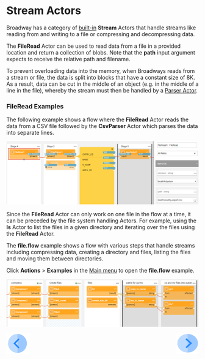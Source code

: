 # Stream Actors

Broadway has a category of [built-in](../04_built_in_actor_types.md) **Stream** Actors that handle streams like reading from and writing to a file or compressing and decompressing  data.  

The **FileRead** Actor can be used to read data from a file in a provided location and return a collection of blobs. Note that the **path** input argument expects to receive the relative path and filename. 

To prevent overloading data into the memory, when Broadways reads from a stream or file, the data is split into blocks that have a constant size of 8K. As a result, data can be cut in the middle of an object (e.g. in the middle of a line in the file), whereby the stream must then be handled by a [Parser Actor](03_parsers_actors.md). 

### FileRead Examples

The following example shows a flow where the **FileRead** Actor reads the data from a CSV file followed by the **CsvParser** Actor which parses the data into separate lines.

![image](../images/99_actors_02_1.PNG)



Since the **FileRead** Actor can only work on one file in the flow at a time, it can be preceded by the file system handling Actors. For example, using the **ls** Actor to list the files in a given directory and iterating over the files using the **FileRead** Actor.

The **file.flow** example shows a flow with various steps that handle streams including compressing data, creating a directory and files, listing the files and moving them between directories.

Click **Actions** > **Examples** in the [Main menu](../18_broadway_flow_window.md#main-menu) to open the **file.flow** example. 

![image](../images/99_actors_02_2.PNG)



[![Previous](/articles/images/Previous.png)](01_javascript_actor.md)[<img align="right" width="60" height="54" src="/articles/images/Next.png">](03_parsers_actors.md)

